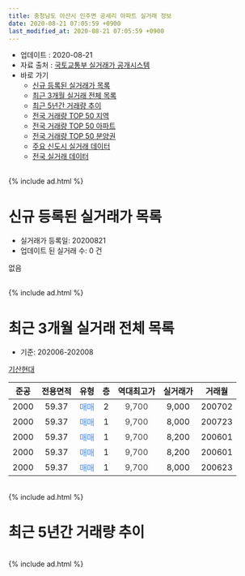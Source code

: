 ```yaml
---
title: 충청남도 아산시 인주면 공세리 아파트 실거래 정보
date: 2020-08-21 07:05:59 +0900
last_modified_at: 2020-08-21 07:05:59 +0900
---
```


* 업데이트 : 2020-08-21
* 자료 출처 : [국토교통부 실거래가 공개시스템](http://rt.molit.go.kr)
* 바로 가기
    * [신규 등록된 실거래가 목록](#신규-등록된-실거래가-목록)
    * [최근 3개월 실거래 전체 목록](#최근-3개월-실거래-전체-목록)
    * [최근 5년간 거래량 추이](#최근-5년간-거래량-추이)
    * [전국 거래량 TOP 50 지역](https://inasie.github.io/apt-trade-info/최근-3개월-전국에서-가장-거래가-많이-발생한-지역)
    * [전국 거래량 TOP 50 아파트](https://inasie.github.io/apt-trade-info/최근-3개월-전국에서-가장-거래가-많이-발생한-아파트)
    * [전국 거래량 TOP 50 분양권](https://inasie.github.io/apt-trade-info/최근-3개월-전국에서-가장-거래가-많이-발생한-분양권)
    * [주요 신도시 실거래 데이터](https://inasie.github.io/apt-trade-info/주요-신도시)
    * [전국 실거래 데이터](https://inasie.github.io/apt-trade-info/전국)
<br>
{% include ad.html %}
<br>

# 신규 등록된 실거래가 목록
* 실거래가 등록일: 20200821
* 업데이트 된 실거래 수: 0 건

없음

<br>
{% include ad.html %}
<br>

# 최근 3개월 실거래 전체 목록
* 기준: 202006-202008


[기산현대](https://search.naver.com/search.naver?query=%EC%B6%A9%EC%B2%AD%EB%82%A8%EB%8F%84+%EC%95%84%EC%82%B0%EC%8B%9C+%EC%9D%B8%EC%A3%BC%EB%A9%B4+%EA%B3%B5%EC%84%B8%EB%A6%AC+%EA%B8%B0%EC%82%B0%ED%98%84%EB%8C%80)

|준공|전용면적|유형|층|역대최고가|실거래가|거래월|
|:---:|:---:|:---:|:---:|:---:|:---:|:---:|
|2000|59.37|<span style="color:#4285f3">매매</span>|2|<span style="color:#444444">9,700</span>|9,000|200702|
|2000|59.37|<span style="color:#4285f3">매매</span>|1|<span style="color:#444444">9,700</span>|8,000|200723|
|2000|59.37|<span style="color:#4285f3">매매</span>|1|<span style="color:#444444">9,700</span>|8,200|200601|
|2000|59.37|<span style="color:#4285f3">매매</span>|1|<span style="color:#444444">9,700</span>|8,200|200601|
|2000|59.37|<span style="color:#4285f3">매매</span>|1|<span style="color:#444444">9,700</span>|8,000|200623|


<br>
{% include ad.html %}
<br>

# 최근 5년간 거래량 추이


<div style="width:100%;">
    <canvas id="deal_progress" height="200"></canvas>
</div>

<script>
new Chart(document.getElementById("deal_progress"), {
    type: 'line',
    data: {
        labels: ['201508','201509','201510','201511','201512','201601','201602','201603','201604','201605','201606','201607','201608','201609','201610','201611','201612','201701','201702','201703','201704','201705','201706','201707','201708','201709','201710','201711','201712','201801','201802','201803','201804','201805','201806','201807','201808','201809','201810','201811','201812','201901','201902','201903','201904','201905','201906','201907','201908','201909','201910','201911','201912','202001','202002','202003','202004','202005','202006','202007','202008'],
        datasets: [{
            label: '매매',
            pointRadius: 1,
            data: [2, 5, 3, 5, 1, 3, 1, 3, 4, 2, 3, 4, 4, 1, 1, 2, 2, 1, 1, 4, 5, 4, 4, 1, 2, 4, 0, 4, 1, 1, 2, 3, 1, 0, 5, 4, 0, 2, 2, 1, 1, 1, 0, 1, 5, 0, 2, 1, 3, 5, 2, 1, 2, 4, 0, 0, 0, 0, 3, 2, 0],
            borderColor: "rgba(255, 201, 14, 1)",
            backgroundColor: "rgba(255, 201, 14, 0.5)",
            fill: false,
            lineTension: 0
        },{
            label: '전월세',
            pointRadius: 1,
            data: [1, 0, 0, 3, 1, 2, 1, 1, 2, 1, 2, 1, 1, 2, 0, 1, 0, 3, 1, 1, 1, 0, 1, 1, 2, 0, 2, 2, 0, 0, 0, 1, 2, 4, 1, 0, 0, 2, 2, 0, 0, 1, 1, 1, 0, 0, 0, 0, 0, 0, 2, 1, 0, 0, 0, 0, 1, 2, 0, 0, 0],
            borderColor: "rgba(0, 141, 185, 1)",
            backgroundColor: "rgba(0, 141, 185, 0.5)",
            fill: false,
            lineTension: 0
        }
        ]
    },
    options: {
        responsive: true,
        title: {
            display: false
        },
        tooltips: {
            mode: 'index',
            intersect: false
        },
        hover: {
            mode: 'nearest',
            intersect: true
        },
        scales: {
            xAxes: [{
                display: true,
                scaleLabel: {
                    display: true,
                    labelString: '년/월'
                }
            }],
            yAxes: [{
                display: true,
                ticks: {
                    suggestedMin: 0,
                },
                scaleLabel: {
                    display: true,
                    labelString: '실거래 수'
                }
            }]
        }
    }
});

</script>


<br>
{% include ad.html %}
<br>

